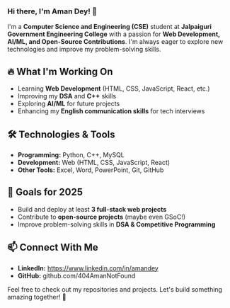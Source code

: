 ### Hi there, I'm Aman Dey! 👋

I'm a **Computer Science and Engineering (CSE)** student at **Jalpaiguri Government Engineering College** with a passion for **Web Development, AI/ML, and Open-Source Contributions**. I'm always eager to explore new technologies and improve my problem-solving skills.

## 🔥 What I'm Working On
- Learning **Web Development** (HTML, CSS, JavaScript, React, etc.)
- Improving my **DSA** and **C++** skills
- Exploring **AI/ML** for future projects
- Enhancing my **English communication skills** for tech interviews

## 🛠️ Technologies & Tools
- **Programming:** Python, C++, MySQL
- **Development:** Web (HTML, CSS, JavaScript, React)
- **Other Tools:** Excel, Word, PowerPoint, Git, GitHub

## 🎯 Goals for 2025
- Build and deploy at least **3 full-stack web projects**
- Contribute to **open-source projects** (maybe even GSoC!)
- Improve problem-solving skills in **DSA & Competitive Programming**

## 📫 Connect With Me
- **LinkedIn:** https://www.linkedin.com/in/amandey
- **GitHub:** github.com/404AmanNotFound

Feel free to check out my repositories and projects. Let's build something amazing together! 🚀

